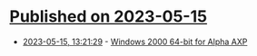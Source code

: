 # [Published on 2023-05-15](index.md)

* [2023-05-15, 13:21:29](https://lobste.rs/s/ldxl42/windows_2000_64_bit_for_alpha_axp) - [Windows 2000 64-bit for Alpha AXP](https://virtuallyfun.com/2023/05/15/windows-2000-64-bit-for-alpha-axp/)
